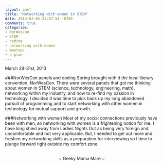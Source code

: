 ```yaml
---
layout: post
title: "Networking with women in STEM"
date: 2014-04-05 22:57:51 -0700
comments: true
categories:
- NorWesCon
- STEM
- coding
- networking with women
- meetups
- a plan
---
```

March 28-31st, 2013

###NorWesCon panels and coding
Spring brought with it the local literary convention, NorWesCon.  There were several panels that got me thinking about women in STEM (science, technology, engineering, math), networking within my industry, and how to re-find my passion in technology.  I decided it was time to pick back up my long abandoned pursuit of programming and to start networking with other women in technology for mutual support and growth.

###Networking with women
Most of my social connections previously have been with men, so networking with women is a frightening notion for me.  I have long shied away from Ladies Nights Out as being very foreign and uncomfortable and not very applicable.  But, I needed to get out more and freshen my networking skills as a preparation for interviewing so I time to plunge forward right outside my comfort zone.

<br>
<center>~ Geeky Mama Mare ~</center>
